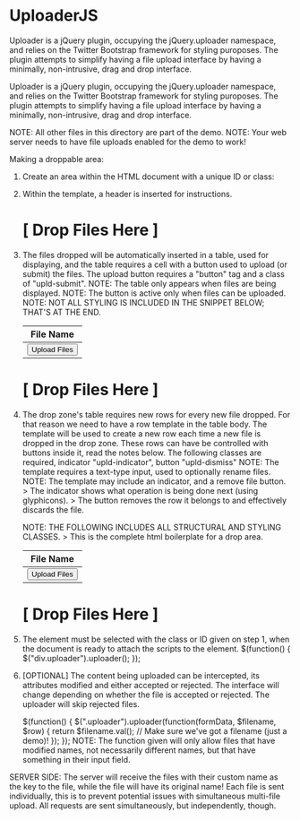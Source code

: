 # UploaderJS
Uploader is a jQuery plugin, occupying the jQuery.uploader namespace, and relies on the Twitter Bootstrap framework for styling puroposes. The plugin attempts to simplify having a file upload interface by having a minimally, non-intrusive, drag and drop interface.

Uploader is a jQuery plugin, occupying the jQuery.uploader namespace,
and relies on the Twitter Bootstrap framework for styling puroposes.
The plugin attempts to simplify having a file upload interface by having
a minimally, non-intrusive, drag and drop interface.


NOTE: All other files in this directory are part of the demo.
NOTE: Your web server needs to have file uploads enabled for the demo to work!


Making a droppable area:

1. Create an area within the HTML document with a unique ID or class:

	<div class="uploader"></div>




2. Within the template, a header is inserted for instructions.

	<div class="uploader"><h1>[ Drop Files Here ]</h1></div>
	
	
	
	
3. The files dropped will be automatically inserted in a table, used for displaying,
and the table requires a cell with a button used to upload (or submit) the files.
The upload button requires a "button" tag and a class of "upld-submit".
	NOTE: The table only appears when files are being displayed.
	NOTE: The button is active only when files can be uploaded.
	NOTE: NOT ALL STYLING IS INCLUDED IN THE SNIPPET BELOW; THAT'S AT THE END.
	
	<div class="uploader">
		<table>
			<thead>
				<tr><th>File Name</th></tr>
			</thead>
			<tbody>
				<tr>
					<td>
						<button class="upld-submit">Upload Files</button>
					</td>
				</tr>
			</tbody>
		</table>
		<h1>[ Drop Files Here ]</h1>
	</div>




4. The drop zone's table requires new rows for every new file dropped.
For that reason we need to have a row template in the table body. The template will
be used to create a new row each time a new file is dropped in the drop zone.
These rows can have be controlled with buttons inside it, read the notes below.
The following classes are required, indicator "upld-indicator", button "upld-dismiss"
	NOTE: The template requires a text-type input, used to optionally rename files.
	NOTE: The template may include an indicator, and a remove file button.
		> The indicator shows what operation is being done next (using glyphicons).
		> The button removes the row it belongs to and effectively discards the file.
		
	NOTE: THE FOLLOWING INCLUDES ALL STRUCTURAL AND STYLING CLASSES.
		> This is the complete html boilerplate for a drop area.
		
	<div class="uploader">
		<table class="table table-responsive table-striped">
			<thead>
				<tr><th>File Name</th></tr>
			</thead>
			<tbody>
				<template>
					<tr>
						<td>
							<div class="input-group">
								<span class="input-group-addon">
									<span class="upld-indicator glyphicon glyphicon-chevron-up"></span>
								</span>
								<input type="text" class="upld-filename form-control" aria-label="file-control">
								<div class="input-group-btn">
									<button type="button" class="upld-dismiss btn btn-warning"><span class="glyphicon glyphicon-trash"></span></button>
								</div>
							</div>
						</td>
					</tr>
				</template>
				<tr>
					<td>
						<button class="upld-submit btn btn-success btn-block">
							<span class="glyphicon glyphicon-upload pull-left"></span> Upload Files <span class="glyphicon glyphicon-upload pull-right"></span>
						</button>
					</td>
				</tr>
			</tbody>
		</table>
		<h1>[ Drop Files Here ]</h1>
	</div>
	
	
	
	
	
5. The element must be selected with the class or ID given on step 1, when the document is ready to attach the scripts to the element.
	$(function() {
		$("div.uploader").uploader();
	});
	
6. [OPTIONAL] The content being uploaded can be intercepted, its attributes modified
and either accepted or rejected. The interface will change depending on whether the
file is accepted or rejected. The uploader will skip rejected files.
	
	$(function() {
		$(".uploader").uploader(function(formData, $filename, $row) {
			return $filename.val(); // Make sure we've got a filename (just a demo)!
		});
	});
	NOTE: The function given will only allow files that have modified names,
	not necessarily different names, but that have something in their input field.




SERVER SIDE: The server will receive the files with their custom name as the key 
to the file, while the file will have its original name! Each file is sent individually,
this is to prevent potential issues with simultaneous multi-file upload. All requests are
sent simultaneously, but independently, though.